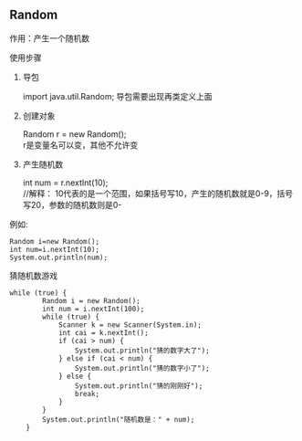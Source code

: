 ## Random

作用：产生一个随机数

使用步骤

1. 导包

    import java.util.Random;
    导包需要出现再类定义上面

2. 创建对象
   
    Random r = new Random();  
    r是变量名可以变，其他不允许变

3. 产生随机数

    int num = r.nextInt(10);  
    //解释： 10代表的是一个范围，如果括号写10，产生的随机数就是0-9，括号写20，参数的随机数则是0-

例如:

    Random i=new Random();
    int num=i.nextInt(10);
    System.out.println(num);




猜随机数游戏

    while (true) {
            Random i = new Random();
            int num = i.nextInt(100);
            while (true) {
                Scanner k = new Scanner(System.in);
                int cai = k.nextInt();
                if (cai > num) {
                    System.out.println("猜的数字大了");
                } else if (cai < num) {
                    System.out.println("猜的数字小了");
                } else {
                    System.out.println("猜的刚刚好");
                    break;
                }
            }
            System.out.println("随机数是：" + num);
        }
